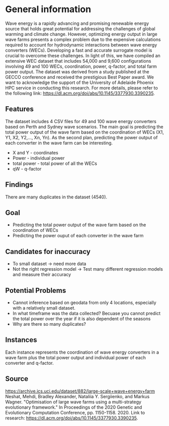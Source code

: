 # General information 

Wave energy is a rapidly advancing and promising renewable energy source that holds great potential for addressing the challenges of global warming and climate change. However, optimizing energy output in large wave farms presents a complex problem due to the expensive calculations required to account for hydrodynamic interactions between wave energy converters (WECs). Developing a fast and accurate surrogate model is crucial to overcome these challenges. In light of this, we have compiled an extensive WEC dataset that includes 54,000 and 9,600 configurations involving 49 and 100 WECs, coordination, power, q-factor, and total farm power output. The dataset was derived from a study published at the GECCO conference and received the prestigious Best Paper award. We want to acknowledge the support of the University of Adelaide Phoenix HPC service in conducting this research. For more details, please refer to the following link: https://dl.acm.org/doi/abs/10.1145/3377930.3390235.

## Features
The dataset includes 4 CSV files for 49 and 100 wave energy converters based on Perth and Sydney wave scenarios. The main goal is predicting the total power output of the wave farm based on the coordination of WECs (X1, Y1, X2, Y2,..., Xn, Yn). As the second plan, predicting the power output of each converter in the wave farm can be interesting. 

* X and Y - coordinates
* Power - individual power
* total power - total power of all the WECs
* qW - q-factor 

## Findings
There are many duplicates in the dataset (4540).

## Goal
* Predicting the total power output of the wave farm based on the coordination of WECs
* Predicting the power ouput of each converter in the wave farm

## Candidates for inaccuracy
* To small dataset -> need more data
* Not the right regression model -> Test many different regression models and measure their accuracy

## Potential Problems
* Cannot inference based on geodata from only 4 locations, especially with a relatively small dataset. 
* In what timeframe was the data collected? Becuase you cannot predict the total power over the year if it is also dependent of the seasons
* Why are there so many duplicates? 

## Instances
Each instance represents the coordination of wave energy converters in a wave farm plus the total power output and individual power of each converter and q-factor. 

## Source
https://archive.ics.uci.edu/dataset/882/large-scale+wave+energy+farm
Neshat, Mehdi, Bradley Alexander, Nataliia Y. Sergiienko, and Markus Wagner. "Optimisation of large wave farms using a multi-strategy evolutionary framework." In Proceedings of the 2020 Genetic and Evolutionary Computation Conference, pp. 1150-1158. 2020.
Link to research: https://dl.acm.org/doi/abs/10.1145/3377930.3390235.